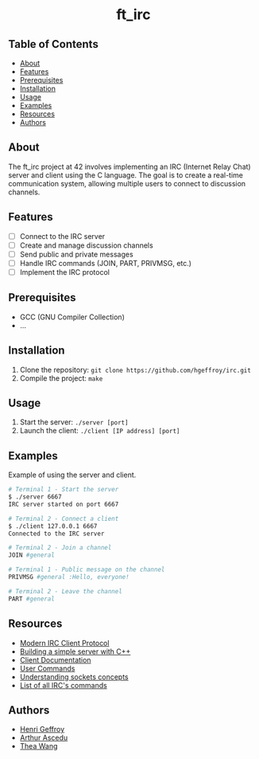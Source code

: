 <center>

# ft_irc

</center>

## Table of Contents

- [About](#about)
- [Features](#features)
- [Prerequisites](#prerequisites)
- [Installation](#installation)
- [Usage](#usage)
- [Examples](#examples)
- [Resources](#resources)
- [Authors](#authors)

## About

The ft_irc project at 42 involves implementing an IRC (Internet Relay Chat) server and client using the C language. The goal is to create a real-time communication system, allowing multiple users to connect to discussion channels.

## Features
- [ ] Connect to the IRC server
- [ ] Create and manage discussion channels
- [ ] Send public and private messages
- [ ] Handle IRC commands (JOIN, PART, PRIVMSG, etc.)
- [ ] Implement the IRC protocol

## Prerequisites
- GCC (GNU Compiler Collection)
- ...

## Installation
1. Clone the repository: `git clone https://github.com/hgeffroy/irc.git`
2. Compile the project: `make`

## Usage
1. Start the server: `./server [port]`
2. Launch the client: `./client [IP address] [port]`

## Examples
Example of using the server and client.

```bash
# Terminal 1 - Start the server
$ ./server 6667
IRC server started on port 6667

# Terminal 2 - Connect a client
$ ./client 127.0.0.1 6667
Connected to the IRC server

# Terminal 2 - Join a channel
JOIN #general

# Terminal 1 - Public message on the channel
PRIVMSG #general :Hello, everyone!

# Terminal 2 - Leave the channel
PART #general
```

## Resources

- [Modern IRC Client Protocol](https://modern.ircdocs.horse/)
- [Building a simple server with C++](https://ncona.com/2019/04/building-a-simple-server-with-cpp/)
- [Client Documentation](https://hexchat.readthedocs.io/en/latest/)
- [User Commands](https://docs.oracle.com/cd/E86824_01/html/E54763/netcat-1.html)
- [Understanding sockets concepts](https://www.ibm.com/docs/en/zos/2.2.0?topic=concepts-understanding-sockets)
- [List of all IRC's commands](https://www.techbull.com/techbull/guide/internet/irccommande.html)

## Authors

- [Henri Geffroy](https://github.com/hgeffroy)
- [Arthur Ascedu](https://github.com/aascedu)
- [Thea Wang](https://github.com/Zwhea)
